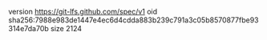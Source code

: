version https://git-lfs.github.com/spec/v1
oid sha256:7988e983de1447e4ec6d4cdda883b239c791a3c05b8570877fbe93314e7da70b
size 2124
